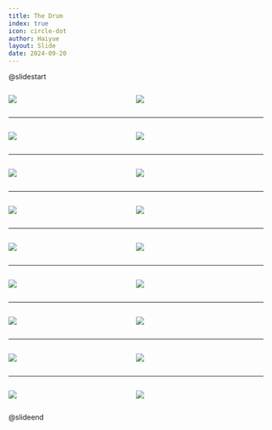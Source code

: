 ```yaml
---
title: The Drum
index: true
icon: circle-dot
author: Haiyue
layout: Slide
date: 2024-09-20
---
```

 
@slidestart

<div style="display:flex">
<div style="flex:1">

![](/data/english/reading/Level-K/The%20Drum/001.png)
</div>
<div style="flex:1">

![](/data/english/reading/Level-K/The%20Drum/002.png)
</div>
</div>

---

<div style="display:flex">
<div style="flex:1">

![](/data/english/reading/Level-K/The%20Drum/003.png)
</div>
<div style="flex:1">

![](/data/english/reading/Level-K/The%20Drum/004.png)
</div>
</div>

---

<div style="display:flex">
<div style="flex:1">

![](/data/english/reading/Level-K/The%20Drum/005.png)
</div>
<div style="flex:1">

![](/data/english/reading/Level-K/The%20Drum/006.png)
</div>
</div>

---

<div style="display:flex">
<div style="flex:1">

![](/data/english/reading/Level-K/The%20Drum/007.png)
</div>
<div style="flex:1">

![](/data/english/reading/Level-K/The%20Drum/008.png)
</div>
</div>

---

<div style="display:flex">
<div style="flex:1">

![](/data/english/reading/Level-K/The%20Drum/009.png)
</div>
<div style="flex:1">

![](/data/english/reading/Level-K/The%20Drum/010.png)
</div>
</div>

---

<div style="display:flex">
<div style="flex:1">

![](/data/english/reading/Level-K/The%20Drum/011.png)
</div>
<div style="flex:1">

![](/data/english/reading/Level-K/The%20Drum/012.png)
</div>
</div>

---

<div style="display:flex">
<div style="flex:1">

![](/data/english/reading/Level-K/The%20Drum/013.png)
</div>
<div style="flex:1">

![](/data/english/reading/Level-K/The%20Drum/014.png)
</div>
</div>

---

<div style="display:flex">
<div style="flex:1">

![](/data/english/reading/Level-K/The%20Drum/015.png)
</div>
<div style="flex:1">

![](/data/english/reading/Level-K/The%20Drum/016.png)
</div>
</div>

---

<div style="display:flex">
<div style="flex:1">

![](/data/english/reading/Level-K/The%20Drum/017.png)
</div>
<div style="flex:1">

![](/data/english/reading/Level-K/The%20Drum/018.png)
</div>
</div>

@slideend